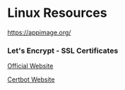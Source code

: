 # Linux Resources

https://appimage.org/

### Let's Encrypt - SSL Certificates

[Official Website](https://letsencrypt.org/)

[Certbot Website](https://certbot.eff.org/)

